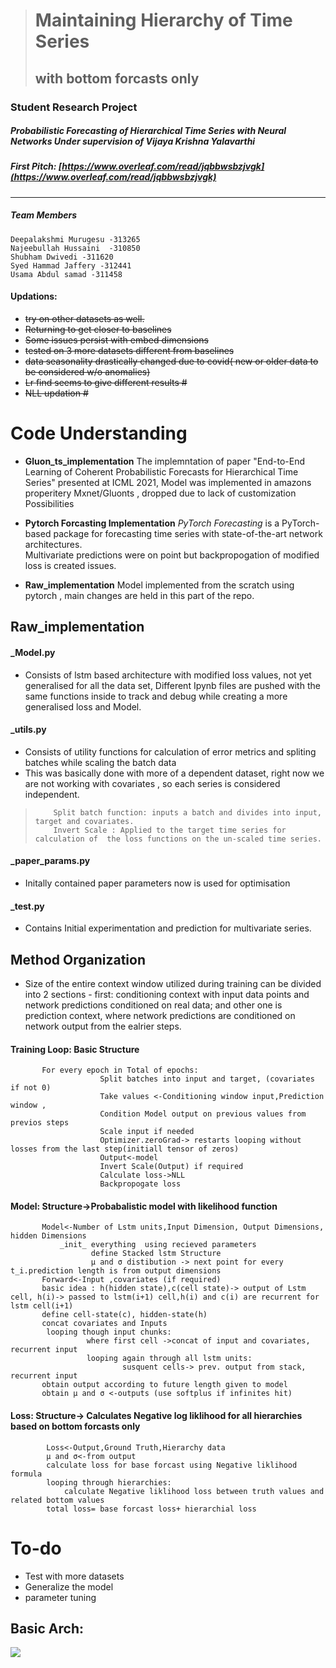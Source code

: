 ﻿> # Maintaining Hierarchy of Time Series
> ## with bottom forcasts only

### Student Research Project
##### Probabilistic Forecasting of Hierarchical Time Series with Neural Networks Under supervision of Vijaya Krishna Yalavarthi
##### First Pitch: [https://www.overleaf.com/read/jqbbwsbzjvgk](https://www.overleaf.com/read/jqbbwsbzjvgk)
-----------------------------------------------------------------------------------------------------------------------
##### Team Members

    Deepalakshmi Murugesu -313265
    Najeebullah Hussaini  -310850
    Shubham Dwivedi -311620
    Syed Hammad Jaffery -312441
    Usama Abdul samad -311458


#### Updations:
-   ~~try on other datasets as well.~~
-   ~~Returning to get closer to baselines~~
-   ~~Some issues persist with embed dimensions~~
-  ~~tested on 3 more datasets different from baselines~~
-   ~~data seasonality drastically changed due to covid( new or older data to be considered w/o anomalies)~~
-  ~~Lr find seems to give different results #~~
-   ~~NLL updation #~~
 


# Code Understanding
- **Gluon_ts_implementation**
	 The implemntation of  paper "End-to-End Learning of Coherent Probabilistic Forecasts for Hierarchical Time Series" presented at ICML 2021, Model was implemented in amazons properitery Mxnet/Gluonts , dropped due to lack of customization Possibilities
	 
- **Pytorch Forcasting Implementation**
	_PyTorch Forecasting_ is a PyTorch-based package for forecasting time series with state-of-the-art network architectures.  
	Multivariate predictions were on point but backpropogation of modified loss is created issues.
- **Raw_implementation**
	Model implemented from the scratch using pytorch , main changes are held in this part of the repo.



## Raw_implementation

#### _Model.py 
- Consists of lstm based architecture with modified loss values, not yet generalised for all the data set, Different Ipynb files are pushed with the same functions inside to track and debug while creating a more generalised loss and Model.

#### _utils.py
- Consists of utility functions for  calculation of  error metrics and spliting batches while scaling the batch data
- This was basically done with more of a dependent dataset, right now we are not working with covariates ,
   so each series is considered independent.

>         Split batch function: inputs a batch and divides into input, target and covariates.
>         Invert Scale : Applied to the target time series for calculation of  the loss functions on the un-scaled time series.
#### _paper_params.py 
- Initally contained paper parameters now is used for optimisation
#### _test.py 
- Contains Initial experimentation and prediction for multivariate series.




## Method Organization

 - Size of the entire context window utilized during training can be
   divided into 2 sections - first: conditioning context with input data
   points and network predictions conditioned on real data; and other
   one is prediction context, where network predictions are conditioned
   on network output from the ealrier steps.

####  Training Loop: Basic Structure
           For every epoch in Total of epochs:
						Split batches into input and target, (covariates if not 0)
						Take values <-Conditioning window input,Prediction window , 
						Condition Model output on previous values from previos steps
						Scale input if needed
						Optimizer.zeroGrad-> restarts looping without losses from the last step(initiall tensor of zeros)
						Output<-model
						Invert Scale(Output) if required
						Calculate loss->NLL
						Backpropogate loss
  
  ####  Model:  Structure->Probabalistic model with likelihood function
           Model<-Number of Lstm units,Input Dimension, Output Dimensions, hidden Dimensions
	           _init_ everything  using recieved parameters
				      define Stacked lstm Structure
					  μ and σ distibution -> next point for every t_i.prediction length is from output dimensions     
	       Forward<-Input ,covariates (if required)
	       basic idea : h(hidden state),c(cell state)-> output of Lstm cell, h(i)-> passed to lstm(i+1) cell,h(i) and c(i) are recurrent for lstm cell(i+1)
	       define cell-state(c), hidden-state(h)
	       concat covariates and Inputs
			looping though input chunks: 
					 where first cell ->concat of input and covariates, recurrent input
					 looping again through all lstm units:
							 susquent cells-> prev. output from stack, recurrent input
	       obtain output according to future length given to model
	       obtain μ and σ <-outputs (use softplus if infinites hit) 
           
  ####  Loss: Structure-> Calculates Negative log liklihood for all hierarchies based on bottom forcasts only     
			Loss<-Output,Ground Truth,Hierarchy data
			μ and σ<-from output
            calculate loss for base forcast using Negative liklihood formula
            looping through hierarchies:
	            calculate Negative liklihood loss between truth values and related bottom values
	        total loss= base forcast loss+ hierarchial loss     
            


# To-do
- Test with more datasets
- Generalize the model
- parameter tuning



##  Basic Arch:

![](https://mermaid.ink/img/pako:eNqtU01PwzAM_StRzhtSOfbAATiAtO2yCg4URV6TrdaSpsrH-Cr_nbhFtAMmLuQSO3nPjp_jN15ZqXjOy2ar7VNVgwusuCwbxnzc7By0Nbtt2hjohDGJTlUBbfOJmaDE4NMaLcweVqxAo5hXDpVnd6Bj2nL2KrJZmGdntF5FQ_bjyNtmD0t2ZQ_gEIIaWc_E6jnPwszC4yTVkHjwVSO_vW4doNorKRY-mJHzsxxai3WxzObzi67OROjIO08e6-rzT1esjgrts33LJ9EH3ESKLVpwYPxfWe-FiaP3JDzuDByX8xXd220QrY7_EXSMulI7CHhQQtud0LjXWFsr_0qxAU8M70UFuooaCEHq3aBy4KoaQbNFumeT-66wAXRPO3rNsJElGGk-bVvfkdSBX6X9eUhw0olkYsSbivY7fBm7kxp8sfu4JONpbOGiEof-zyb0KRifcaOcAZRp_N6o5pKHWhlV8jyZEty-TGP5nnAQg12_NBXPQwo947GVaSyuEVLjDM-3oH06VRKDdcthnvuxfv8AcyBF9g?type=png)





